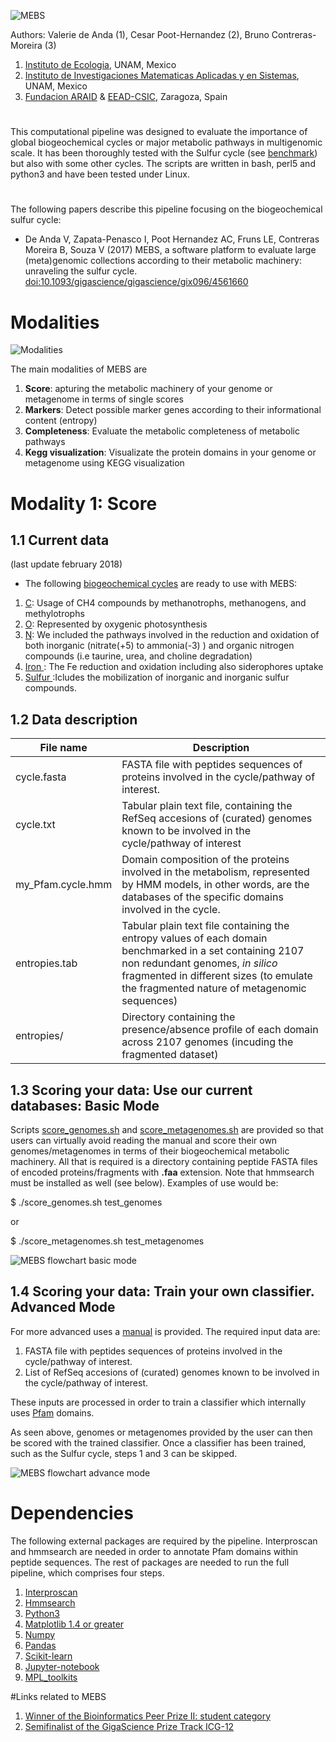  ![MEBS](./MEBS.png) 


Authors: Valerie de Anda (1), Cesar Poot-Hernandez (2), Bruno Contreras-Moreira (3)

1. [Instituto de Ecologia](http://web.ecologia.unam.mx), UNAM, Mexico
2. [Instituto de Investigaciones Matematicas Aplicadas y en Sistemas](http://www.iimas.unam.mx), UNAM, Mexico
3. [Fundacion ARAID](http://www.araid.es) & [EEAD-CSIC](http://www.eead.csic.es), Zaragoza, Spain

# 

This computational pipeline was designed to evaluate the importance of global biogeochemical cycles 
or major metabolic pathways in multigenomic scale. 
It has been thoroughly tested with the Sulfur cycle (see [benchmark](./scripts/MEBS.figures.ipynb)) 
but also with some other cycles. The scripts are written in bash, perl5 and python3 and have been tested under Linux.

# 

The following papers describe this pipeline focusing on the biogeochemical sulfur cycle:

+ De Anda V, Zapata-Penasco I, Poot Hernandez AC, Fruns LE, Contreras Moreira B, Souza V (2017) MEBS, a software platform to evaluate large (meta)genomic collections according to their metabolic machinery: unraveling the sulfur cycle. [doi:10.1093/gigascience/gigascience/gix096/4561660](https://academic.oup.com/gigascience/advance-article/doi/10.1093/gigascience/gix096/4561660)
<!--[doi:10.1101/191288 ](https://www.biorxiv.org/content/early/2017/09/20/191288)-->

# Modalities 
![Modalities](./Modalities.png)

The main modalities of MEBS are
1. **Score**: apturing the metabolic machinery of your genome or metagenome in terms of single scores
2. **Markers**: Detect possible marker genes according to their informational content (entropy)
3. **Completeness**: Evaluate the metabolic completeness of metabolic pathways 
4. **Kegg visualization**: Visualizate the protein domains in your genome or metagenome using KEGG visualization 


# Modality 1: Score 
## 1.1 Current data
(last update february 2018) 

+ The following  [biogeochemical cycles](./biogeochemical_cycles) are ready to use with MEBS: 

1. [C](./biogeochemical_cycles/carbon): Usage of CH4 compounds  by methanotrophs, methanogens, and methylotrophs 
2. [O](./biogeochemical_cycles/oxygen): Represented by oxygenic photosynthesis
3. [N](./biogeochemical_cycles/nitrogen): We included the pathways involved in the reduction and oxidation of both inorganic (nitrate(+5) to ammonia(-3) ) and organic nitrogen compounds (i.e taurine, urea, and choline degradation)
4. [Iron ](./biogeochemical_cycles/iron): The Fe reduction and oxidation including also  siderophores uptake
5. [Sulfur ](./biogeochemical_cycles/sulfur):Icludes the  mobilization of inorganic and inorganic sulfur compounds. 

##  1.2 Data description 

| File name         	| Description                                                                                                                                                                                                                               	|
|-------------------	|-------------------------------------------------------------------------------------------------------------------------------------------------------------------------------------------------------------------------------------------	|
| cycle.fasta       	| FASTA file with peptides sequences of proteins involved in the cycle/pathway of interest.                                                                                                                                                 	|
| cycle.txt         	|  Tabular plain text file, containing the RefSeq accesions of (curated) genomes known to be involved in the cycle/pathway of interest                                                                                                      	|
| my_Pfam.cycle.hmm 	| Domain composition of the proteins involved in the metabolism, represented by HMM models, in other words, are the databases of the specific domains involved in the cycle.                                                                	|
| entropies.tab     	| Tabular plain text file containing  the entropy values of each domain benchmarked in a set containing 2107 non redundant genomes, *in silico* fragmented in different sizes (to emulate the fragmented nature of metagenomic sequences)   	|
| entropies/        	| Directory containing the presence/absence profile of each domain across 2107 genomes (incuding the fragmented dataset)                                                                                                                    	|



## 1.3 Scoring your data: Use our current databases: Basic Mode 

Scripts [score_genomes.sh](./score_genomes.sh) and [score_metagenomes.sh](./score_metagenomes.sh) are provided
so that users can virtually avoid reading the manual and score their own genomes/metagenomes in terms of their biogeochemical  metabolic machinery. All that is required is a directory containing peptide FASTA files of
encoded proteins/fragments with **.faa** extension.
Note that hmmsearch must be installed as well (see below).
Examples of use would be:

$ ./score_genomes.sh test_genomes

or 

$ ./score_metagenomes.sh test_metagenomes

![MEBS flowchart basic mode ](./MEBS_basic.png)

## 1.4 Scoring your data: Train your own classifier. Advanced Mode 

For more advanced uses a [manual](manual.v1.pdf) is provided. The required input data are:

1. FASTA file with peptides sequences of proteins involved in the cycle/pathway of interest.
2. List of RefSeq accesions of (curated) genomes known to be involved in the cycle/pathway of interest.

These inputs are processed in order to train a classifier which internally uses [Pfam](http://pfam.xfam.org) domains.

As seen above, genomes or metagenomes provided by the user can then be scored with the trained classifier.
Once a classifier has been trained, such as the Sulfur cycle, steps 1 and 3 can be skipped. 

![MEBS flowchart advance mode ](./MEBS_advanced.png)

# Dependencies

The following external packages are required by the pipeline.
Interproscan and hmmsearch are needed in order to annotate Pfam domains within peptide sequences. 
The rest of packages are needed to run the full pipeline, which comprises four steps. 

1. [Interproscan](https://www.ebi.ac.uk/interpro/interproscan.htm}{Interproscan)
2. [Hmmsearch](http://hmmer.org)
3. [Python3](https://www.python.org/downloads)
4. [Matplotlib 1.4 or greater](http://matplotlib.org/users/installing.html#most-platforms-scientific-python-distributions) 
5. [Numpy](https://docs.scipy.org/doc/numpy-1.10.0/user/install.html)
6. [Pandas](http://pandas.pydata.org/pandas-docs/stable/install.html)
7. [Scikit-learn](http://scikit-learn.org/stable/install.html)
8. [Jupyter-notebook](http://jupyter.org}{Jupyter-notebook)
9. [MPL_toolkits](http://matplotlib.org/1.4.3/mpl_toolkits/index.html)

#Links related to MEBS 

1. [Winner of the Bioinformatics Peer Prize II: student category ](https://the-bioinformatics-peer-prize-ii.thinkable.org/)
2. [Semifinalist of the GigaScience Prize Track ICG-12](http://www.eead.csic.es/compbio/pics/GigaSciencePrizeTrack.html)


